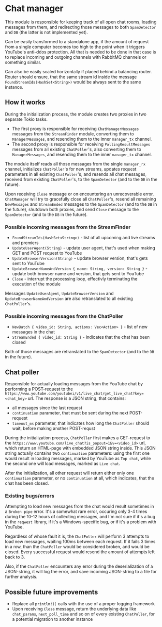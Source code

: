 # Chat manager
This module is responsible for keeping track of all open chat rooms, loading messages from them, and redirecting those messages to both `SpamDetector` and `DB` (the latter is not implemented yet).

Can be easily transformed to a standalone app, if the amount of request from a single computer becomes too high to the point when it triggers YouTube's anti-ddos protection. All that is needed to be done in that case is to replace incoming and outgoing channels with RabbitMQ channels or something similar.

Can also be easily scaled horizontally if placed behind a balancing router. Router should ensure, that the same stream id inside the message `FoundStreamIds(HashSet<String>)` would be always sent to the same instance.

## How it works

During the initialization process, the module creates two proxies in two separate Tokio tasks. 
* The first proxy is responsible for receiving `ChatManagerMessages` messages from the `StreamFinder` module, converting them to `ManagerMessages`, and resending them to the inner `manager_tx` channel.
* The second proxy is responsible for receiving `PollingResultMessages` messages from all existing `ChatPoller`'s, also converting them to `ManagerMessages`, and resending them to the inner `manager_tx` channel.

The module itself reads all those messages from the single `manager_rx` channel, initializes `ChatPoller`'s for new streams, updates request parameters in all existing `ChatPoller`'s, and resends all chat messages, received from existing `ChatPoller`'s, to the `SpamDetector` (and to the `DB` in the future).

Upon receiving `Close` message or on encountering an unrecoverable error, `ChatManager` will try to gracefully close all `ChatPoller`'s, resend all remaining `NewMessages` and `StreamEnded` messages to the `SpamDetector` (and to the `DB` in the future), shutdown both proxies, and send `Close` message to the `SpamDetector` (and to the `DB` in the future).

### Possible incoming messages from the StreamFinder

* `FoundStreamIds(HashSet<String>)` - list of all upcoming and live streams and premiers
* `UpdateUserAgent(String)` - update user agent, that's used when making GET and POST request to YouTube
* `UpdateBrowserVersion(String)` - update browser version, that's gets sent to YouTube
* `UpdateBrowserNameAndVersion { name: String, version: String }` - update both browser name and version, that gets sent to YouTube
* `Close` - interrupt the processing loop, effectivly terminating the execution of the module

Messages `UpdateUserAgent`, `UpdateBrowserVersion` and `UpdateBrowserNameAndVersion` are also retranslated to all existing `ChatPoller`'s.

### Possible incoming messages from the ChatPoller

* `NewBatch { video_id: String, actions: Vec<Action> }` - list of new messages in the chat
* `StreamEnded { video_id: String }` - indicates that the chat has been closed

Both of those messages are retranslated to the `SpamDetector` (and to the `DB` in the future).

## Chat poller

Responsible for actually loading messages from the YouTube chat by performing a POST-request to the `https://www.youtube.com/youtubei/v1/live_chat/get_live_chat?key=<chat_key>` url. The response is a JSON string, that contains: 

* all messages since the last request
* `continuation` parameter, that must be sent during the next POST-request
* `timeout_ms` parameter, that indicates how long the `ChatPoller` should wait, before making another POST-requst

During the initialization process, `ChatPoller` first makes a GET-request to the `https://www.youtube.com/live_chat?is_popout=1&v=<video_id>` url, which return an HTML-page with embedded JSON string inside. This JSON string actually contains two `continuation` parameters: using the first one would result in loading messages, marked by YouTube as `Top chat`, while the second one will load messages, marked as `Live chat`.

After the initialization, all other request will return either only one `continuation` parameter, or no `continuation` at all, which indicates, that the chat has been closed.

### Existing bugs/errors

Attempting to load new messages from the chat would result sometimes in a `Broken pipe` error. It's a somewhat rare error, occuring only 3-4 times during the 10-12 hours of collecting messages, and I'm not sure if it's a bug in the `reqwest` library, if it's a Windows-specific bug, or if it's a problem with YouTube.

Regardless of whose fault it is, the `ChatPoller` will perform 3 attempts to load new messages, waiting 100ms between each request. If it fails 3 times in a row, than the `ChatPoller` would be considered broken, and would be closed. Every successful request would resend the amount of attempts left back to 3.

Also, if the `ChatPoller` encounters any error during the deserialization of a JSON-string, it will log the error, and save incoming JSON-string to a file for further analysis.

## Possible future improvements

* Replace all `println!()` calls with the use of a proper logging framework
* Upon receiving `Close` message, return the underlying data like `chat_params`, `next_poll_time` and so on of every existing `ChatPoller`, for a potential migration to another instance